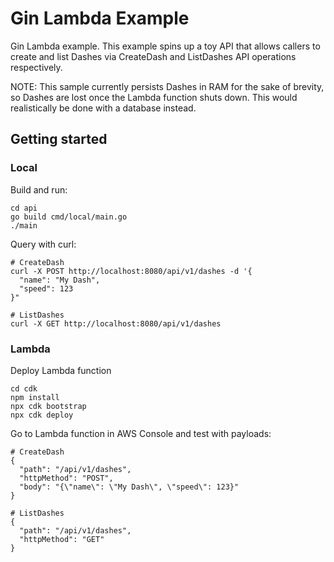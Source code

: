 # Gin Lambda Example

Gin Lambda example. This example spins up a toy API that allows callers to
create and list Dashes via CreateDash and ListDashes API operations
respectively.

NOTE: This sample currently persists Dashes in RAM for the sake of brevity, so
Dashes are lost once the Lambda function shuts down. This would realistically be
done with a database instead.

## Getting started

### Local

Build and run:

```
cd api
go build cmd/local/main.go
./main
```

Query with curl:

```
# CreateDash
curl -X POST http://localhost:8080/api/v1/dashes -d '{
  "name": "My Dash",
  "speed": 123
}"

# ListDashes
curl -X GET http://localhost:8080/api/v1/dashes
```

### Lambda

Deploy Lambda function

```
cd cdk
npm install
npx cdk bootstrap
npx cdk deploy
```

Go to Lambda function in AWS Console and test with payloads:

```
# CreateDash
{
  "path": "/api/v1/dashes",
  "httpMethod": "POST",
  "body": "{\"name\": \"My Dash\", \"speed\": 123}"
}

# ListDashes
{
  "path": "/api/v1/dashes",
  "httpMethod": "GET"
}
```